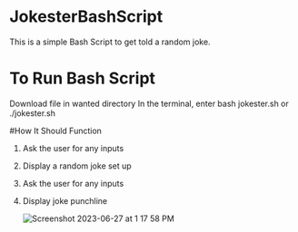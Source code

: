 # JokesterBashScript
This is a simple Bash Script to get told a random joke.

# To Run Bash Script
Download file in wanted directory
In the terminal, enter bash jokester.sh or ./jokester.sh

#How It Should Function
1. Ask the user for any inputs
2. Display a random joke set up
3. Ask the user for any inputs
4. Display joke punchline

   ![Screenshot 2023-06-27 at 1 17 58 PM](https://github.com/Craithtv/JokesterBashScript/assets/93453734/cfe7e61a-a708-499c-a884-20e9d87e3487)
